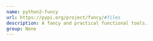 ```yaml
---
name: python2-funcy
url: https://pypi.org/project/funcy/#files
description: A fancy and practical functional tools.
group: None
---
```

